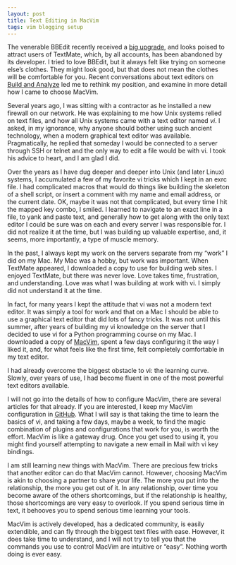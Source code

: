 ```yaml
---
layout: post
title: Text Editing in MacVim
tags: vim blogging setup
---
```


The venerable BBEdit recently received a [big upgrade](http://www.barebones.com/products/bbedit/index.html), and looks poised to attract users of TextMate, which, by all accounts, has been abandoned by its developer. I tried to love BBEdit, but it always felt like trying on someone else&#8217;s clothes. They might look good, but that does not mean the clothes will be comfortable for you. Recent conversations about text editors on [Build and Analyze](http://5by5.tv/buildanalyze) led me to rethink my position, and examine in more detail how I came to choose MacVim.

Several years ago, I was sitting with a contractor as he installed a new firewall on our network. He was explaining to me how Unix systems relied on text files, and how all Unix systems came with a text editor named *vi*. I asked, in my ignorance, why anyone should bother using such ancient technology, when a modern graphical text editor was available. Pragmatically, he replied that someday I would be connected to a server through SSH or telnet and the only way to edit a file would be with vi. I took his advice to heart, and I am glad I did.

Over the years as I have dug deeper and deeper into Unix (and later Linux) systems, I accumulated a few of my favorite vi tricks which I kept in an exrc file. I had complicated macros that would do things like building the skeleton of a shell script, or insert a comment with my name and email address, or the current date. OK, maybe it was not that complicated, but every time I hit the mapped key combo, I smiled. I learned to navigate to an exact line in a file, to yank and paste text, and generally how to get along with the only text editor I could be sure was on each and every server I was responsible for. I did not realize it at the time, but I was building up valuable expertise, and, it seems, more importantly, a type of muscle memory. 

In the past, I always kept my work on the servers separate from my &#8220;work&#8221; I did on my Mac. My Mac was a hobby, but work was important. When TextMate appeared, I downloaded a copy to use for building web sites. I enjoyed TextMate, but there was never love. Love takes time, frustration, and understanding. Love was what I was building at work with vi. I simply did not understand it at the time.

In fact, for many years I kept the attitude that vi was not a modern text editor. It was simply a tool for work and that on a Mac I should be able to use a graphical text editor that did lots of fancy tricks. It was not until this summer, after years of building my vi knowledge on the server that I decided to use vi for a Python programming course on my Mac. I downloaded a copy of [MacVim](https://code.google.com/p/macvim/), spent a few days configuring it the way I liked it, and, for what feels like the first time, felt completely comfortable in my text editor.

I had already overcome the biggest obstacle to vi: the learning curve. Slowly, over years of use, I had become fluent in one of the most powerful text editors available. 

I will not go into the details of how to configure MacVim, there are several articles for that already. If you are interested, I keep my MacVim configuration in [GitHub](https://github.com/ibuys/My-MacVim-Config). What I will say is that taking the time to learn the basics of vi, and taking a few days, maybe a week, to find the magic combination of plugins and configurations that work for you, is worth the effort. MacVim is like a gateway drug. Once you get used to using it, you might find yourself attempting to navigate a new email in Mail with vi key bindings.

I am still learning new things with MacVim. There are precious few tricks that another editor can do that MacVim cannot. However, choosing MacVim is akin to choosing a partner to share your life. The more you put into the relationship, the more you get out of it. In any relationship, over time you become aware of the others shortcomings, but if the relationship is healthy, those shortcomings are very easy to overlook. If you spend serious time in text, it behooves you to spend serious time learning your tools.   

MacVim is actively developed, has a dedicated community, is easily extendible, and can fly through the biggest text files with ease. However, it does take time to understand, and I will not try to tell you that the commands you use to control MacVim are intuitive or &#8220;easy&#8221;. Nothing worth doing is ever easy. 



